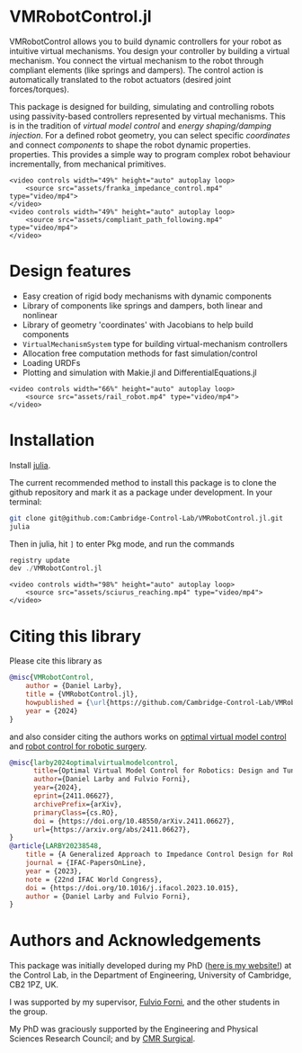# VMRobotControl.jl

VMRobotControl allows you to build dynamic controllers for your robot as intuitive
virtual mechanisms.
You design your controller by building a virtual mechanism.
You connect the virtual mechanism to the robot through compliant elements (like springs and dampers).
The control action is automatically translated to the robot actuators (desired joint forces/torques).

This package is designed for building, simulating and controlling robots
using passivity-based controllers represented by virtual mechanisms.
This is in the tradition of *virtual model control* and *energy shaping/damping injection*.
For a defined robot geometry, you can select specific *coordinates* and connect
 *components* to shape the robot dynamic properties.
properties.
This provides a simple way to program complex robot behaviour incrementally, from mechanical 
primitives.

```@raw html
<video controls width="49%" height="auto" autoplay loop>
    <source src="assets/franka_impedance_control.mp4" type="video/mp4">
</video>
<video controls width="49%" height="auto" autoplay loop>
    <source src="assets/compliant_path_following.mp4" type="video/mp4">
</video>
```

# Design features

- Easy creation of rigid body mechanisms with dynamic components
- Library of components like springs and dampers, both linear and nonlinear
- Library of geometry 'coordinates' with Jacobians to help build components
- `VirtualMechanismSystem` type for building virtual-mechanism controllers
- Allocation free computation methods for fast simulation/control
- Loading URDFs
- Plotting and simulation with Makie.jl and DifferentialEquations.jl

```@raw html
<video controls width="66%" height="auto" autoplay loop>
    <source src="assets/rail_robot.mp4" type="video/mp4">
</video>
```
# Installation

Install [julia](https://julialang.org/).

The current recommended method to install this package is to clone the github repository and mark
it as a package under development. In your terminal:
```sh
git clone git@github.com:Cambridge-Control-Lab/VMRobotControl.jl.git
julia
```
Then in julia, hit `]` to enter Pkg mode, and run the commands
```julia
registry update
dev ./VMRobotControl.jl
```

```@raw html
<video controls width="98%" height="auto" autoplay loop>
    <source src="assets/sciurus_reaching.mp4" type="video/mp4">
</video>
```
# Citing this library
Please cite this library as
```bibtex
@misc{VMRobotControl,
    author = {Daniel Larby},
    title = {VMRobotControl.jl},
    howpublished = {\url{https://github.com/Cambridge-Control-Lab/VMRobotControl}},
    year = {2024}
}
```
and also consider citing the authors works on [optimal virtual model control](https://doi.org/10.48550/arXiv.2411.06627)
and [robot control for robotic surgery](https://doi.org/10.1016/j.ifacol.2023.10.015).
```bibtex
@misc{larby2024optimalvirtualmodelcontrol,
      title={Optimal Virtual Model Control for Robotics: Design and Tuning of Passivity-Based Controllers}, 
      author={Daniel Larby and Fulvio Forni},
      year={2024},
      eprint={2411.06627},
      archivePrefix={arXiv},
      primaryClass={cs.RO},
      doi = {https://doi.org/10.48550/arXiv.2411.06627},
      url={https://arxiv.org/abs/2411.06627}, 
}
@article{LARBY20238548,
    title = {A Generalized Approach to Impedance Control Design for Robotic Minimally Invasive Surgery},
    journal = {IFAC-PapersOnLine},
    year = {2023},
    note = {22nd IFAC World Congress},
    doi = {https://doi.org/10.1016/j.ifacol.2023.10.015},
    author = {Daniel Larby and Fulvio Forni},
}
```

# Authors and Acknowledgements



This package was initially developed during my PhD ([here is my website!](https://daniellarby.net/))
at the Control Lab, in the Department of Engineering, University of Cambridge, CB2 1PZ, UK.

I was supported by my supervisor, [Fulvio Forni](https://sites.google.com/site/fulvioforni/), and
the other students in the group.

My PhD was graciously supported by the Engineering and Physical Sciences Research Council; 
and by [CMR Surgical](https://us.cmrsurgical.com/).

